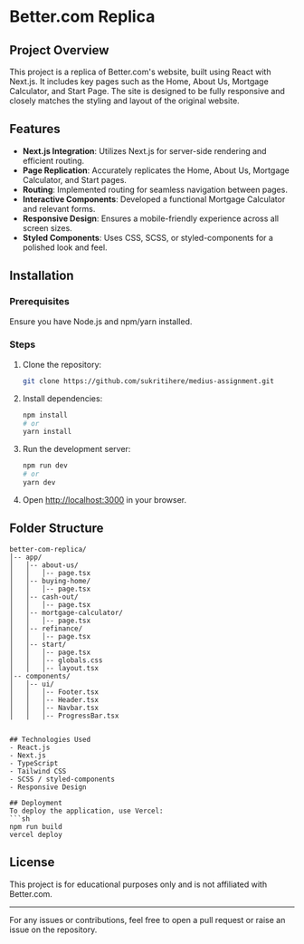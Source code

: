 # Better.com Replica

## Project Overview
This project is a replica of Better.com's website, built using React with Next.js. It includes key pages such as the Home, About Us, Mortgage Calculator, and Start Page. The site is designed to be fully responsive and closely matches the styling and layout of the original website.

## Features
- **Next.js Integration**: Utilizes Next.js for server-side rendering and efficient routing.
- **Page Replication**: Accurately replicates the Home, About Us, Mortgage Calculator, and Start pages.
- **Routing**: Implemented routing for seamless navigation between pages.
- **Interactive Components**: Developed a functional Mortgage Calculator and relevant forms.
- **Responsive Design**: Ensures a mobile-friendly experience across all screen sizes.
- **Styled Components**: Uses CSS, SCSS, or styled-components for a polished look and feel.

## Installation
### Prerequisites
Ensure you have Node.js and npm/yarn installed.

### Steps
1. Clone the repository:
   ```sh
   git clone https://github.com/sukritihere/medius-assignment.git
   ```
2. Install dependencies:
   ```sh
   npm install
   # or
   yarn install
   ```
3. Run the development server:
   ```sh
   npm run dev
   # or
   yarn dev
   ```
4. Open [http://localhost:3000](http://localhost:3000) in your browser.

## Folder Structure
```
better-com-replica/
│-- app/
│   │-- about-us/
│   │   │-- page.tsx
│   │-- buying-home/
│   │   │-- page.tsx
│   │-- cash-out/
│   │   │-- page.tsx
│   │-- mortgage-calculator/
│   │   │-- page.tsx
│   │-- refinance/
│   │   │-- page.tsx
│   │-- start/
│   │   │-- page.tsx
│   │   │-- globals.css
│   │   │-- layout.tsx
│-- components/
│   │-- ui/
│   │   │-- Footer.tsx
│   │   │-- Header.tsx
│   │   │-- Navbar.tsx
│   │   │-- ProgressBar.tsx


## Technologies Used
- React.js
- Next.js
- TypeScript
- Tailwind CSS
- SCSS / styled-components
- Responsive Design

## Deployment
To deploy the application, use Vercel:
```sh
npm run build
vercel deploy
```

## License
This project is for educational purposes only and is not affiliated with Better.com.

---
For any issues or contributions, feel free to open a pull request or raise an issue on the repository.

